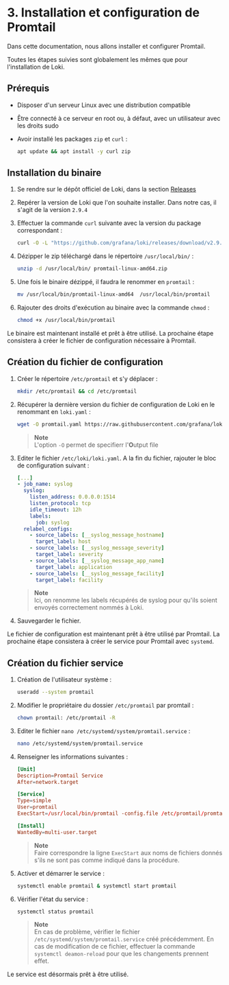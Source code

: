 # 3. Installation et configuration de Promtail

Dans cette documentation, nous allons installer et configurer Promtail.

Toutes les étapes suivies sont globalement les mêmes que pour l'installation de Loki.

## Prérequis

- Disposer d'un serveur Linux avec une distribution compatible
- Être connecté à ce serveur en root ou, à défaut, avec un utilisateur avec les droits sudo
- Avoir installé les packages `zip` et `curl` :

    ```bash
    apt update && apt install -y curl zip
    ```

## Installation du binaire

1. Se rendre sur le dépôt officiel de Loki, dans la section [Releases](https://github.com/grafana/loki/releases/)
2. Repérer la version de Loki que l'on souhaite installer. Dans notre cas, il s'agit de la version `2.9.4`
3. Effectuer la commande `curl` suivante avec la version du package correspondant :

    ```bash
    curl -O -L "https://github.com/grafana/loki/releases/download/v2.9.4/promtail-linux-amd64.zip"
    ```

4. Dézipper le zip téléchargé dans le répertoire `/usr/local/bin/` :

    ```bash
    unzip -d /usr/local/bin/ promtail-linux-amd64.zip
    ```

5. Une fois le binaire dézippé, il faudra le renommer en `promtail` :

    ```bash
    mv /usr/local/bin/promtail-linux-amd64  /usr/local/bin/promtail
    ```

6. Rajouter des droits d'exécution au binaire avec la commande `chmod` :

    ```bash
    chmod +x /usr/local/bin/promtail
    ```

Le binaire est maintenant installé et prêt à être utilisé. La prochaine étape consistera à créer le fichier de configuration nécessaire à Promtail.

## Création du fichier de configuration

1. Créer le répertoire `/etc/promtail` et s'y déplacer :

    ```bash
    mkdir /etc/promtail && cd /etc/promtail
    ```

2. Récupérer la dernière version du fichier de configuration de Loki en le renommant en `loki.yaml` :

    ```bash
    wget -O promtail.yaml https://raw.githubusercontent.com/grafana/loki/main/clients/cmd/promtail/promtail-local-config.yaml
    ```

    > **Note**  
    > L'option `-O` permet de specifierr l'**O**utput file

3. Editer le fichier `/etc/loki/loki.yaml`. A la fin du fichier, rajouter le bloc de configuration suivant :

    ```yaml
    [...]
    - job_name: syslog
      syslog:
        listen_address: 0.0.0.0:1514
        listen_protocol: tcp
        idle_timeout: 12h
        labels:
          job: syslog
      relabel_configs:
        - source_labels: [__syslog_message_hostname]
          target_label: host
        - source_labels: [__syslog_message_severity]
          target_label: severity
        - source_labels: [__syslog_message_app_name]
          target_label: application
        - source_labels: [__syslog_message_facility]
          target_label: facility
    ```

    > **Note**  
    > Ici, on renomme les labels récupérés de syslog pour qu'ils soient envoyés correctement nommés à Loki.

4. Sauvegarder le fichier.

Le fichier de configuration est maintenant prêt à être utilisé par Promtail. La prochaine étape consistera à créer le service pour Promtail avec `systemd`.

## Création du fichier service

1. Création de l'utilisateur système :

    ```bash
    useradd --system promtail
    ```

2. Modifier le propriétaire du dossier `/etc/promtail` par promtail :

    ```bash
    chown promtail: /etc/promtail -R
    ```

3. Editer le fichier `nano /etc/systemd/system/promtail.service` :

    ```bash
    nano /etc/systemd/system/promtail.service
    ```

4. Renseigner les informations suivantes :

    ```conf
    [Unit]
    Description=Promtail Service
    After=network.target

    [Service]
    Type=simple
    User=promtail
    ExecStart=/usr/local/bin/promtail -config.file /etc/promtail/promtail.yaml

    [Install]
    WantedBy=multi-user.target
    ```

    > **Note**  
    > Faire correspondre la ligne `ExecStart` aux noms de fichiers donnés s'ils ne sont pas comme indiqué dans la procédure.

5. Activer et démarrer le service :

    ```bash
    systemctl enable promtail & systemctl start promtail
    ```

6. Vérifier l'état du service :

    ```bash
    systemctl status promtail
    ```

    > **Note**  
    > En cas de problème, vérifier le fichier `/etc/systemd/system/promtail.service` créé précédemment. En cas de modification de ce fichier, effectuer la commande `systemctl deamon-reload` pour que les changements prennent effet.

Le service est désormais prêt à être utilisé.
